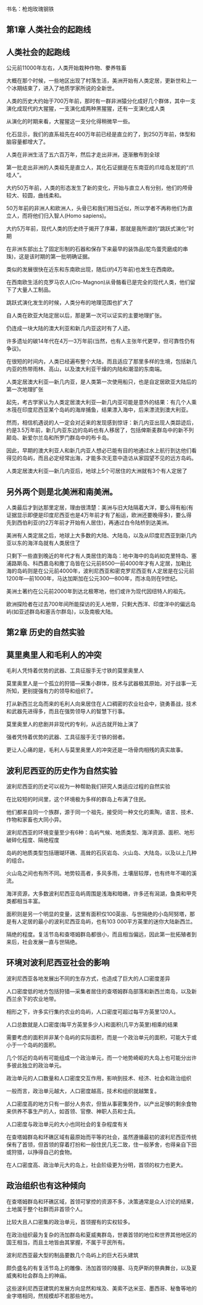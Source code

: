 书名：枪炮玫瑰钢铁

## 第1章 人类社会的起跑线

## 人类社会的起跑线

公元前11000年左右，人类开始栽种作物、豢养牲畜

大概在那个时候，一些地区出现了村落生活，美洲开始有人类定居，更新世和上一个冰期结束了，进入了地质学家所说的全新世。

人类的历史大约始于700万年前，那时有一群非洲猿分化成好几个群体，其中一支演化成现代的大猩猩，一支演化成两种黑猩猩，还有一支演化成人类

从演化的时期来看，大猩猩这一支分化得稍微早一些。

化石显示，我们的直系祖先在400万年前已经是直立的了，到250万年前，体型和脑容量都增大了。

人类在非洲生活了五六百万年，然后才走出非洲，逐渐散布到全球

第一批走出非洲的人类祖先是直立人，其化石证据是在东南亚的爪哇岛发现的“爪哇人”。

大约50万年前，人类的形态发生了新的变化，开始与直立人有分别，他们的颅骨较大、较圆，曲线柔和。

50万年前的非洲人和欧洲人，头骨已和我们相当近似，所以学者不再称他们为直立人，而将他们归入智人(Homo sapiens)。

大约5万年前，现代人类的历史终于揭开了序幕，那就是我所谓的“跳跃式演化”时期

在非洲东部出土了固定形制的石器和保存下来最早的装饰品(鸵鸟蛋壳磨成的串珠)，这是该时期的第一批明确证据。

类似的发展很快在近东和东南欧出现，随后(约4万年前)也发生在西南欧。

在西南欧生活的克罗马农人(Cro-Magnon)从骨骼看已是完全的现代人类，他们留下了大量人工制品。

跳跃式演化发生的时候，人类分布的地理范围也扩大了

自人类在欧亚大陆定居以后，那是第一次可以证实的主要地理扩张。

仍连成一块大陆的澳大利亚和新几内亚这时有了人迹。

许多遗址的碳14年代在4万—3万年前(当然，也有人主张年代更早，但可靠性仍有争议)。

在很短的时间内，人类已经遍布整个大陆，而且适应了那里多样的生境，包括新几内亚的热带雨林、高山，以及澳大利亚干燥的内陆和潮湿的东南端。

人类定居澳大利亚—新几内亚，是人类第一次使用船只，也是自定居欧亚大陆后的第一次地理扩张

起先，考古学家认为人类定居澳大利亚—新几内亚可能是意外的结果：有几个人乘木筏在印度尼西亚某个岛屿的海岸捕鱼，结果漂入海中，后来漂流到澳大利亚。

然而，相信机遇说的人一定会对近来的发现感到惊讶：新几内亚出现人类踪迹后，约是3.5万年前，新几内亚东边的岛屿也有人移居了，包括俾斯麦群岛中的新不列颠岛、新爱尔兰岛和所罗门群岛中的布卡岛。

因此，早期的澳大利亚人和新几内亚人想必已能有目的地通过水上航行到达他们看得见的岛屿，而且必定经常出海，才能多次无意中造访从家园望不见的远方岛屿。

人类定居澳大利亚—新几内亚后，地球上5个可居住的大洲就有3个有人定居了


## 另外两个则是北美洲和南美洲。

人类最后才到达那里定居，理由很清楚：美洲与旧大陆隔着大洋，要么得有船(有证据显示即便是印度尼西亚也是4万年前才有了船运，欧洲还要晚得多)，要么得先到西伯利亚(约2万年前才开始有人居住)，再通过白令陆桥到达美洲。

美洲有人类定居之后，地球上大多数的大陆、大陆岛，以及从印度尼西亚到新几内亚以东的海洋岛就有人类居住了

只剩下一些直到晚近的年代才有人类居住的海岛：地中海中的岛屿如克里特岛、塞浦路斯岛、科西嘉岛和撒丁岛皆在公元前8500—前4000年才有人定居，加勒比海的岛屿则是在公元前4000年，波利尼西亚和密克罗尼西亚有人定居是在公元前1200年—前1000年，马达加斯加在公元300—800年，而冰岛则在9世纪。

美洲土著约在公元前2000年到达北极寒地，他们或许为现代因纽特人的祖先。

欧洲探险者在过去700年间所能探访的无人地带，只剩大西洋、印度洋中的偏远岛屿(如亚述群岛和塞舌尔群岛)，以及南极大陆。


## 第2章 历史的自然实验


## 莫里奥里人和毛利人的冲突

毛利人凭恃着优势的武器、工具征服手无寸铁的莫里奥里人

莫里奥里人是一个孤立的狩猎—采集小群体，技术与武器极其原始，对于战事一无所知，更别提强有力的领导和组织了。

打从新西兰北岛而来的毛利人向来居住在人口稠密的农业社会中，骁勇善战，技术和武器先进得多，而且在强势领导人的智慧下行事。

莫里奥里人的悲剧并非现代的专利，从远古就开始上演了

强者凭恃着优势的武器、工具征服手无寸铁的弱者。

更让人心痛的是，毛利人与莫里奥里人的冲突还是一场骨肉相残的真实故事。


## 波利尼西亚的历史作为自然实验

波利尼西亚的历史可以视为一种帮助我们研究人类适应过程的自然实验

在比较短的时间里，这个环境极为多样的群岛上布满了住民。

他们都来自同一个族群，源于同一个祖先，接受同一种文化的熏陶，语言、技术、作物和家畜也大同小异。

波利尼西亚的环境变量至少有6种：岛屿气候、地质类型、海洋资源、面积、地形破碎化程度、隔绝程度

岛屿的地质类型包括珊瑚环礁、高耸的石灰岩岛、火山岛、大陆岛，以及以上几种的组合。

火山岛之间也有所不同。地势较高者，多风多雨，土壤层较厚，也有终年不竭的溪流。

海洋资源，大多数波利尼西亚岛屿周围是浅海和暗礁，许多还有潟湖，鱼类和甲壳类都相当丰富。

面积则是另一个明显的变量，这里有面积仅100英亩、与世隔绝的小岛阿努塔，那是有人定居的最小的波利尼西亚岛屿，也有103 000平方英里的迷你大陆新西兰。

隔绝的程度。复活节岛和查塔姆群岛都很小，而且相当偏远，因此第一批拓殖者到来后，社会发展一直与世隔绝。


## 环境对波利尼西亚社会的影响

波利尼西亚各地发展出不同的生存方式，也造成了巨大的人口密度差异

人口密度低的地方包括狩猎—采集者居住的查塔姆群岛部落和新西兰南岛，以及新西兰余下的农业地带。

相形之下，许多实行集约农业的岛屿，人口密度可超过每平方英里120人。

人口总数就是人口密度(每平方英里多少人)和面积(几平方英里)相乘的结果

需要考虑的面积并非某个岛屿的实际面积，而是一个政治单元的面积，可能大于或小于一个岛屿的面积。

几个邻近的岛屿有可能组成一个政治单元，而一个地势崎岖的大岛上也可能分出许多彼此独立的政治单元。

政治单元的人口数量和人口密度交互作用，影响到技术、经济、社会和政治组织

一般而言，政治单元越大，人口密度越高，技术和组织就越繁复。

人口密度高的地方只有一部分人务农，但皆从事密集劳作，以产出足够的剩余食物来供养不事生产的人，如首领、官僚、神职人员和士兵。

人口密度与政治单元的大小也同社会的复杂程度有关

在查塔姆群岛和环礁区域有最原始而平等的社会，虽然遵循最初的波利尼西亚传统保有了首领，但首领的穿着打扮和一般住民几无二致，住一般茅舍，也得亲自下田或狩猎，以挣得自己的食物。

在人口密度高、政治单元大的岛上，社会阶级更为分明，首领的权力也更大。


## 政治组织也有这种倾向

在查塔姆群岛和环礁区域，首领可掌控的资源不多，决策通常是众人讨论的结果，土地属于整个社群而非首领个人。

比较大且人口密集的政治单元，首领握有的实权较多。

在政治组织最为复杂的汤加群岛和夏威夷群岛，世袭首领的地位和世界其他地区的国王相当，而且土地皆由其掌握，不属于平民所有。

波利尼西亚最大型的制品要数几个岛屿上的巨大石头建筑

颇负盛名的有复活节岛上的雕像、汤加首领的陵墓、马克萨斯的祭典舞台，以及夏威夷和社会群岛上的神庙。

这些波利尼西亚建筑的发展方向显然和埃及、美索不达米亚、墨西哥、秘鲁等地的金字塔相同，然规模却不若那些地方。
